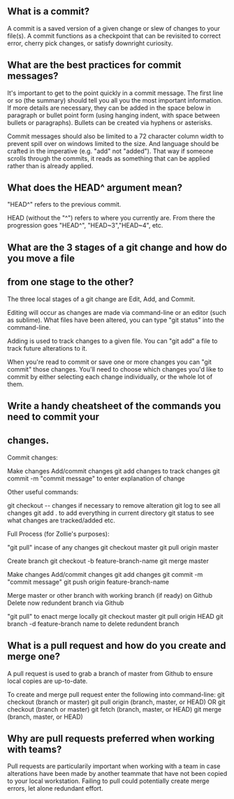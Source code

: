 ## What is a commit?

A commit is a saved version of a given change or slew of changes to
your file(s). A commit functions as a checkpoint that can be revisited
to correct error, cherry pick changes, or satisfy downright curiosity.

## What are the best practices for commit messages?

It's important to get to the point quickly in a commit message. The
first line or so (the summary) should tell you all you the most
important information. If more details are necessary, they can be added
in the space below in paragraph or bullet point form (using hanging
indent, with space between bullets or paragraphs). Bullets can be
created via hyphens or asterisks.

Commit messages should also be limited to a 72 character column width
to prevent spill over on windows limited to the size. And language
should be crafted in the imperative (e.g. "add" not "added"). That way
if someone scrolls through the commits, it reads as something that can
be applied rather than is already applied. 

## What does the HEAD^ argument mean?

"HEAD^" refers to the previous commit.

HEAD (without the "^") refers to where you currently are. From there
the progression goes "HEAD^", "HEAD~3","HEAD~4", etc.

## What are the 3 stages of a git change and how do you move a file
## from one stage to the other?

The three local stages of a git change are Edit, Add, and Commit.

Editing will occur as changes are made via command-line or an editor
(such as sublime). What files have been altered, you can type "git
status" into the command-line.

Adding is used to track changes to a given file. You can "git add" a
file to track future alterations to it.

When you're read to commit or save one or more changes you can "git 
commit" those changes. You'll need to choose which changes you'd like
to commit by either selecting each change individually, or the whole
lot of them.

## Write a handy cheatsheet of the commands you need to commit your
## changes.

Commit changes:

  Make changes
  Add/commit changes
    git add changes
      to track changes
    git commit -m "commit message"
      to enter explanation of change

Other useful commands:

  git checkout -- changes
    if necessary to remove alteration
  git log
    to see all changes
  git add .
    to add everything in current directory
  git status
    to see what changes are tracked/added etc.

Full Process (for Zollie's purposes):

  "git pull" incase of any changes
    git checkout master
    git pull origin master

  Create branch
    git checkout -b feature-branch-name
    git merge master

  Make changes
  Add/commit changes
    git add changes
    git commit -m "commit message"
    git push origin feature-branch-name

  Merge master or other branch with working branch (if ready) on Github
  Delete now redundent branch via Github

  "git pull" to enact merge locally
    git checkout master
    git pull origin HEAD
    git branch -d feature-branch name
      to delete redundent branch
  
## What is a pull request and how do you create and merge one?

A pull request is used to grab a branch of master from Github to ensure
local copies are up-to-date.

To create and merge pull request enter the following into command-line:
    git checkout (branch or master)
    git pull origin (branch, master, or HEAD)
  OR
    git checkout (branch or master)
    git fetch (branch, master, or HEAD)
    git merge (branch, master, or HEAD)

## Why are pull requests preferred when working with teams?

Pull requests are particularily important when working with a team in 
case alterations have been made by another teammate that have not been
copied to your local workstation. Failing to pull could potentially
create merge errors, let alone redundant effort.